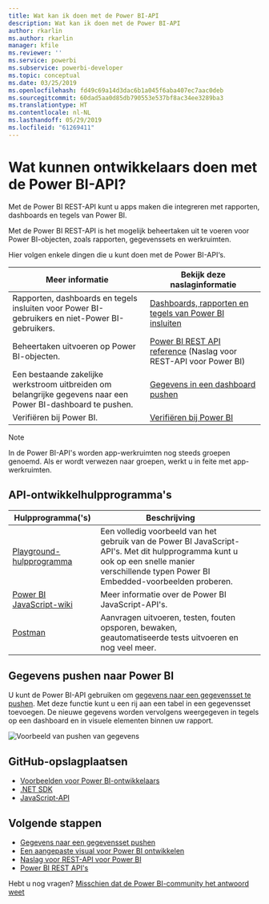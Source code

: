 ```yaml
---
title: Wat kan ik doen met de Power BI-API
description: Wat kan ik doen met de Power BI-API
author: rkarlin
ms.author: rkarlin
manager: kfile
ms.reviewer: ''
ms.service: powerbi
ms.subservice: powerbi-developer
ms.topic: conceptual
ms.date: 03/25/2019
ms.openlocfilehash: fd49c69a14d3dac6b1a045f6aba407ec7aac0deb
ms.sourcegitcommit: 60dad5aa0d85db790553e537bf8ac34ee3289ba3
ms.translationtype: HT
ms.contentlocale: nl-NL
ms.lasthandoff: 05/29/2019
ms.locfileid: "61269411"
---
```

# <a name="what-can-developers-do-with-the-power-bi-api"></a>Wat kunnen ontwikkelaars doen met de Power BI-API?

Met de Power BI REST-API kunt u apps maken die integreren met rapporten, dashboards en tegels van Power BI.

Met de Power BI REST-API is het mogelijk beheertaken uit te voeren voor Power BI-objecten, zoals rapporten, gegevenssets en werkruimten.

Hier volgen enkele dingen die u kunt doen met de Power BI-API‘s.

| **Meer informatie** | **Bekijk deze naslaginformatie** |
|----------------------------------------------------------------------------------|------------------------------------------------------------------------------------|
| Rapporten, dashboards en tegels insluiten voor Power BI-gebruikers en niet-Power BI-gebruikers. | [Dashboards, rapporten en tegels van Power BI insluiten](embedding-content.md) |
| Beheertaken uitvoeren op Power BI-objecten. | [Power BI REST API reference](https://docs.microsoft.com/rest/api/power-bi/) (Naslag voor REST-API voor Power BI) |
| Een bestaande zakelijke werkstroom uitbreiden om belangrijke gegevens naar een Power BI-dashboard te pushen. | [Gegevens in een dashboard pushen](walkthrough-push-data.md) |
| Verifiëren bij Power BI. | [Verifiëren bij Power BI](get-azuread-access-token.md) |

> [!NOTE]
> In de Power BI-API's worden app-werkruimten nog steeds groepen genoemd. Als er wordt verwezen naar groepen, werkt u in feite met app-werkruimten.

## <a name="api-developer-tools"></a>API-ontwikkelhulpprogramma's

| Hulpprogramma('s) | Beschrijving |  |  |
|-------------------------|---------------------------------------------------------------------------------------------------------------------------------------------------|---|---|
| [Playground-hulpprogramma](https://microsoft.github.io/PowerBI-JavaScript/demo) | Een volledig voorbeeld van het gebruik van de Power BI JavaScript-API's. Met dit hulpprogramma kunt u ook op een snelle manier verschillende typen Power BI Embedded-voorbeelden proberen. |  |  |
| [Power BI JavaScript-wiki](https://github.com/Microsoft/powerbi-javascript/wiki) | Meer informatie over de Power BI JavaScript-API's. |  |  |
| [Postman](https://www.getpostman.com/) | Aanvragen uitvoeren, testen, fouten opsporen, bewaken, geautomatiseerde tests uitvoeren en nog veel meer. |

## <a name="push-data-into-power-bi"></a>Gegevens pushen naar Power BI

U kunt de Power BI-API gebruiken om [gegevens naar een gegevensset te pushen](walkthrough-push-data.md). Met deze functie kunt u een rij aan een tabel in een gegevensset toevoegen. De nieuwe gegevens worden vervolgens weergegeven in tegels op een dashboard en in visuele elementen binnen uw rapport.

![Voorbeeld van pushen van gegevens](media/what-can-you-do/powerbi-push-data.png)

## <a name="github-repositories"></a>GitHub-opslagplaatsen

* [Voorbeelden voor Power BI-ontwikkelaars](https://github.com/Microsoft/PowerBI-Developer-Samples)
* [.NET SDK](https://github.com/Microsoft/PowerBI-CSharp)
* [JavaScript-API](https://github.com/Microsoft/PowerBI-JavaScript)

## <a name="next-steps"></a>Volgende stappen

* [Gegevens naar een gegevensset pushen](walkthrough-push-data.md)
* [Een aangepaste visual voor Power BI ontwikkelen](custom-visual-develop-tutorial.md)
* [Naslag voor REST-API voor Power BI](rest-api-reference.md)
* [Power BI REST API's](https://docs.microsoft.com/rest/api/power-bi/)

Hebt u nog vragen? [Misschien dat de Power BI-community het antwoord weet](http://community.powerbi.com/)
